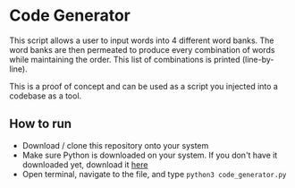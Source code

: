 # Code Generator
This script allows a user to input words into 4 different word banks. The word banks are then permeated to produce every combination of words while maintaining the order. This list of combinations is printed (line-by-line).

This is a proof of concept and can be used as a script you injected into a codebase as a tool.

## How to run
- Download / clone this repository onto your system
- Make sure Python is downloaded on your system. If you don't have it downloaded yet, download it [here](https://www.python.org/downloads/)
- Open terminal, navigate to the file, and type ```python3 code_generator.py```
